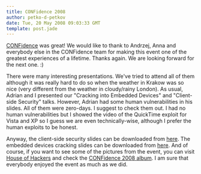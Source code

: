 ```yaml
---
title: CONFidence 2008
author: petko-d-petkov
date: Tue, 20 May 2008 09:03:33 GMT
template: post.jade
---
```


[CONFidence](http://2008.confidence.org.pl) was great! We would like to thank to Andrzej, Anna and everybody else in the CONFidence team for making this event one of the greatest experiences of a lifetime. Thanks again. We are looking forward for the next one. :)

There were many interesting presentations. We've tried to attend all of them although it was really hard to do so when the weather in Krakow was so nice (very different from the weather in cloudy/rainy London). As usual, Adrian and I presented our "Cracking into Embedded Devices" and "Client-side Security" talks. However, Adrian had some human vulnerabilities in his slides. All of them were zero-days. I suggest to check them out. I had no human vulnerabilities but I showed the video of the QuickTime exploit for Vista and XP so I guess we are even technically-wise, although I prefer the human exploits to be honest.

Anyway, the client-side security slides can be downloaded from [here](http://www.gnucitizen.org/static/blog/2008/05/client-side-security-slides-confidence2008.pdf). The embedded devices cracking slides can be downloaded from [here](http://www.gnucitizen.org/static/blog/2008/05/cracking-into-embedded-devices-confidence-2k8.pdf). And of course, if you want to see some of the pictures from the event, you can visit [House of Hackers](http://www.houseofhackers.org) and check the [CONFidence 2008 album](http://www.houseofhackers.org/photo/album/show?id=2092781:Album:36981). I am sure that everybody enjoyed the event as much as we did.
